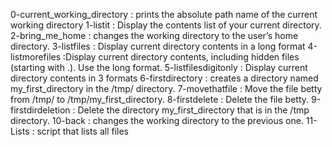 0-current_working_directory : prints the absolute path name of the current working directory
1-listit : Display the contents list of your current directory.
2-bring_me_home :  changes the working directory to the user’s home directory.
3-listfiles : Display current directory contents in a long format
4-listmorefiles :Display current directory contents, including hidden files (starting with .). Use the long format.
5-listfilesdigitonly : Display current directory contents in 3 formats
6-firstdirectory : creates a directory named my_first_directory in the /tmp/ directory.
7-movethatfile : Move the file betty from /tmp/ to /tmp/my_first_directory.
8-firstdelete : Delete the file betty.
9-firstdirdeletion : Delete the directory my_first_directory that is in the /tmp directory.
10-back : changes the working directory to the previous one.
11-Lists : script that lists all files
